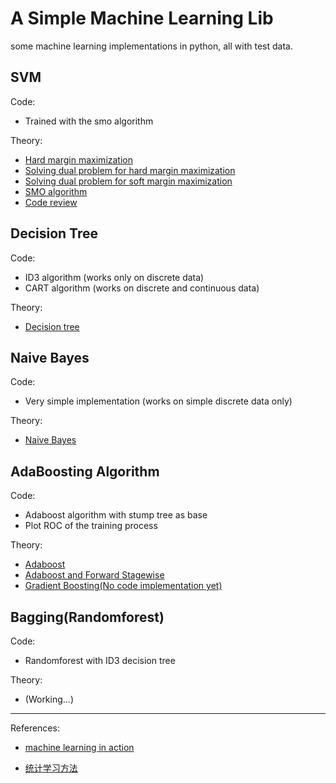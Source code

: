 # A Simple Machine Learning Lib
some machine learning implementations in python, all with test data.

## SVM

Code:
 - Trained with the smo algorithm

Theory:
 - [Hard margin maximization](http://xxuan.me/2016-05-11-SVM.html)
 - [Solving dual problem for hard margin maximization](http://xxuan.me/2016-05-12-SVM2_1.html)
 - [Solving dual problem for soft margin maximization](http://xxuan.me/2016-05-12-SVM2_2.html)
 - [SMO algorithm](http://xxuan.me/2016-05-14-SMO.html)
 - [Code review](http://xxuan.me/2016-05-16-SMO-implementation.html)

## Decision Tree

Code:
 - ID3 algorithm (works only on discrete data)
 - CART algorithm (works on discrete and continuous data)

Theory:
 - [Decision tree](http://xxuan.me/2016-05-22-decision-tree.html)

## Naive Bayes
Code:
 - Very simple implementation (works on simple discrete data only)

Theory:
 - [Naive Bayes](http://xxuan.me/2016-06-01-naive-bayes.html)

## AdaBoosting Algorithm
Code:
 - Adaboost algorithm with stump tree as base
 - Plot ROC of the training process

Theory:
 - [Adaboost](http://xxuan.me/2016-06-06-adaboost.html)
 - [Adaboost and Forward Stagewise](http://xxuan.me/2016-06-22-forward-stagewise-algorithm.html)
 - [Gradient Boosting(No code implementation yet)](http://xxuan.me/2016-06-24-gradient-boosting.html)

## Bagging(Randomforest)
Code:
 - Randomforest with ID3 decision tree

Theory:
 - (Working...)

---

References: 
 - [machine learning in action](http://www.amazon.com/Machine-Learning-Action-Peter-Harrington/dp/1617290181/ref=sr_1_1?s=books&ie=UTF8&qid=1463470227&sr=1-1&keywords=machine+learning+in+action)

 - [统计学习方法](https://www.amazon.cn/%E7%BB%9F%E8%AE%A1%E5%AD%A6%E4%B9%A0%E6%96%B9%E6%B3%95-%E6%9D%8E%E8%88%AA/dp/B007TSFMTA/ref=sr\_1\_1?ie=UTF8&qid=1466746855&sr=8-1&keywords=%E7%BB%9F%E8%AE%A1%E5%AD%A6%E4%B9%A0%E6%96%B9%E6%B3%95)

